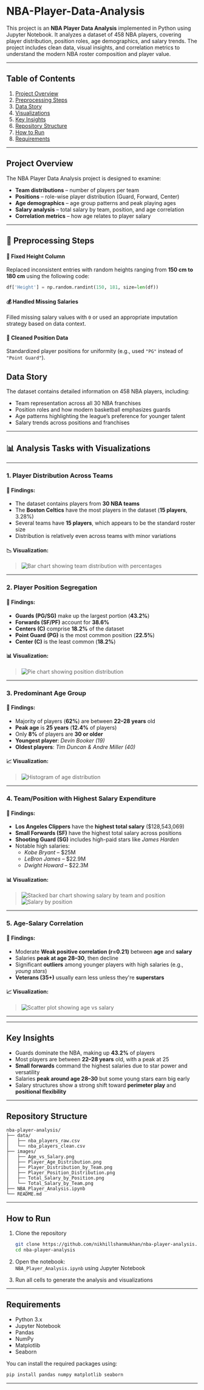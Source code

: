 
# NBA-Player-Data-Analysis

This project is an **NBA Player Data Analysis** implemented in Python using Jupyter Notebook. It analyzes a dataset of 458 NBA players, covering player distribution, position roles, age demographics, and salary trends. The project includes clean data, visual insights, and correlation metrics to understand the modern NBA roster composition and player value.

---

## Table of Contents

1. [Project Overview](#project-overview)
2. [Preprocessing Steps](#Preprocessing-steps)  
3. [Data Story](#data-story)  
4. [Visualizations](#visualizations)  
5. [Key Insights](#key-insights)  
6. [Repository Structure](#repository-structure)  
7. [How to Run](#how-to-run)  
8. [Requirements](#requirements)   

---

## Project Overview

The NBA Player Data Analysis project is designed to examine:

- **Team distributions** – number of players per team  
- **Positions** – role-wise player distribution (Guard, Forward, Center)  
- **Age demographics** – age group patterns and peak playing ages  
- **Salary analysis** – total salary by team, position, and age correlation  
- **Correlation metrics** – how age relates to player salary  

---
## 🔧 Preprocessing Steps

#### 📏 Fixed Height Column
Replaced inconsistent entries with random heights ranging from **150 cm to 180 cm** using the following code:

```python
df['Height'] = np.random.randint(150, 181, size=len(df))
```

#### 💰 Handled Missing Salaries
Filled missing salary values with `0` or used an appropriate imputation strategy based on data context.

#### 🧹 Cleaned Position Data
Standardized player positions for uniformity (e.g., used `"PG"` instead of `"Point Guard"`).

## Data Story

The dataset contains detailed information on 458 NBA players, including:

- Team representation across all 30 NBA franchises  
- Position roles and how modern basketball emphasizes guards  
- Age patterns highlighting the league’s preference for younger talent  
- Salary trends across positions and franchises  

---

## 📊 Analysis Tasks with Visualizations

---

### 1. Player Distribution Across Teams

#### 📝 Findings:
- The dataset contains players from **30 NBA teams**
- The **Boston Celtics** have the most players in the dataset (**15 players**, 3.28%)
- Several teams have **15 players**, which appears to be the standard roster size
- Distribution is relatively even across teams with minor variations

#### 📉 Visualization:
> ![Bar chart showing team distribution with percentages](images/Player_Distribution_by_Team.png)

---

### 2. Player Position Segregation

#### 📝 Findings:
- **Guards (PG/SG)** make up the largest portion (**43.2%**)
- **Forwards (SF/PF)** account for **38.6%**
- **Centers (C)** comprise **18.2%** of the dataset
- **Point Guard (PG)** is the most common position (**22.5%**)
- **Center (C)** is the least common (**18.2%**)

#### 📊 Visualization:
> ![Pie chart showing position distribution](images/Player_Position_Distribution.png)

---

### 3. Predominant Age Group

#### 📝 Findings:
- Majority of players (**62%**) are between **22–28 years** old
- **Peak age** is **25 years** (**12.4%** of players)
- Only **8%** of players are **30 or older**
- **Youngest player**: *Devin Booker (19)*
- **Oldest players**: *Tim Duncan & Andre Miller (40)*

#### 📈 Visualization:
> ![Histogram of age distribution](images/Player_Age_Distribution.png)

---

### 4. Team/Position with Highest Salary Expenditure

#### 📝 Findings:
- **Los Angeles Clippers** have the **highest total salary** ($128,543,069)
- **Small Forwards (SF)** have the highest total salary across positions
- **Shooting Guard (SG)** includes high-paid stars like *James Harden*
- Notable high salaries:
  - *Kobe Bryant* – $25M
  - *LeBron James* – $22.9M
  - *Dwight Howard* – $22.3M

#### 📊 Visualization:
> ![Stacked bar chart showing salary by team and position](images/Total_Salary_by_Team.png)  
> ![Salary by position](images/Total_Salary_by_Position.png)

---

### 5. Age-Salary Correlation

#### 📝 Findings:
- Moderate **Weak positive correlation (r=0.21)** between **age** and **salary**
- Salaries **peak at age 28–30**, then decline
- Significant **outliers** among younger players with high salaries (e.g., *young stars*)
- **Veterans (35+)** usually earn less unless they're **superstars**

#### 📈 Visualization:
> ![Scatter plot showing age vs salary](images/Age_vs_Salary.png)

---


---

## Key Insights

- Guards dominate the NBA, making up **43.2%** of players  
- Most players are between **22–28 years** old, with a peak at 25  
- **Small forwards** command the highest salaries due to star power and versatility  
- Salaries **peak around age 28–30** but some young stars earn big early  
- Salary structures show a strong shift toward **perimeter play** and **positional flexibility**

---

## Repository Structure

```
nba-player-analysis/
├── data/
│   ├── nba_players_raw.csv
│   └── nba_players_clean.csv
├── images/
│   ├── Age_vs_Salary.png
│   ├── Player_Age_Distribution.png
│   ├── Player_Distribution_by_Team.png
│   ├── Player_Position_Distribution.png
│   ├── Total_Salary_by_Position.png
│   └── Total_Salary_by_Team.png
├── NBA_Player_Analysis.ipynb
└── README.md
```

---

## How to Run

1. Clone the repository  
   ```bash
   git clone https://github.com/nikhillshanmukhan/nba-player-analysis.git
   cd nba-player-analysis
   ```

2. Open the notebook:  
   `NBA_Player_Analysis.ipynb` using Jupyter Notebook

3. Run all cells to generate the analysis and visualizations

---

## Requirements

- Python 3.x  
- Jupyter Notebook  
- Pandas  
- NumPy  
- Matplotlib  
- Seaborn  

You can install the required packages using:

```bash
pip install pandas numpy matplotlib seaborn
```

---

